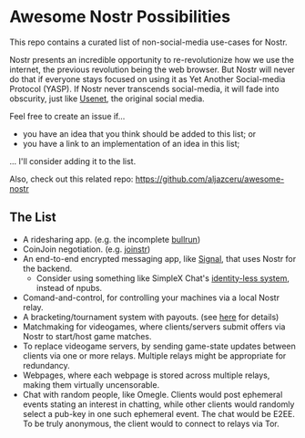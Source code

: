 # Awesome Nostr Possibilities
This repo contains a curated list of non-social-media use-cases for Nostr.

Nostr presents an incredible opportunity to re-revolutionize how we use the internet, the previous revolution being the web browser. But Nostr will never do that if everyone stays focused on using it as Yet Another Social-media Protocol (YASP). If Nostr never transcends social-media, it will fade into obscurity, just like [Usenet](https://en.wikipedia.org/wiki/Usenet), the original social media.

Feel free to create an issue if...
- you have an idea that you think should be added to this list; or
- you have a link to an implementation of an idea in this list;

... I'll consider adding it to the list.

Also, check out this related repo: https://github.com/aljazceru/awesome-nostr

## The List

- A ridesharing app. (e.g. the incomplete [bullrun](https://github.com/ArcadeCity/bullrun))
- CoinJoin negotiation. (e.g. [joinstr](https://github.com/22388o/joinstr))
- An end-to-end encrypted messaging app, like [Signal](https://github.com/signalapp/libsignal), that uses Nostr for the backend.
  - Consider using something like SimpleX Chat's [identity-less system](https://github.com/simplex-chat/simplex-chat), instead of npubs.
- Comand-and-control, for controlling your machines via a local Nostr relay.
- A bracketing/tournament system with payouts. (see [here](https://stacker.news/items/226921) for details)
- Matchmaking for videogames, where clients/servers submit offers via Nostr to start/host game matches.
- To replace videogame servers, by sending game-state updates between clients via one or more relays. Multiple relays might be appropriate for redundancy.
- Webpages, where each webpage is stored across multiple relays, making them virtually uncensorable.
- Chat with random people, like Omegle. Clients would post ephemeral events stating an interest in chatting, while other clients would randomly select a pub-key in one such ephemeral event. The chat would be E2EE. To be truly anonymous, the client would to connect to relays via Tor.
